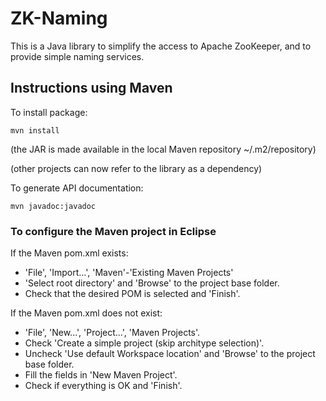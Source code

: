 # ZK-Naming

This is a Java library to simplify the access to Apache ZooKeeper, and to provide simple naming services.


## Instructions using Maven

To install package:
```
mvn install
```
(the JAR is made available in the local Maven repository ~/.m2/repository)

(other projects can now refer to the library as a dependency)

To generate API documentation:
```
mvn javadoc:javadoc
```


### To configure the Maven project in Eclipse

If the Maven pom.xml exists:

* 'File', 'Import...', 'Maven'-'Existing Maven Projects'
* 'Select root directory' and 'Browse' to the project base folder.
* Check that the desired POM is selected and 'Finish'.

If the Maven pom.xml does not exist:

* 'File', 'New...', 'Project...', 'Maven Projects'.
* Check 'Create a simple project (skip architype selection)'.
* Uncheck  'Use default Workspace location' and 'Browse' to the project base folder.
* Fill the fields in 'New Maven Project'.
* Check if everything is OK and 'Finish'.
